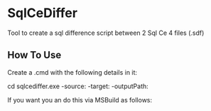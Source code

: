 # SqlCeDiffer
Tool to create a sql difference script between 2 Sql Ce 4 files (.sdf)

## How To Use
Create a .cmd with the following details in it:

cd <path to sqlcediffer.exe>
sqlcediffer.exe -source:<path to latest schema file> -target:<path to old schema file> -outputPath:<path to save the diff script to>


If you want you an do this via MSBuild as follows:

<Target Name="Build">
		<Message Text="Starting Sql Differencing" />
		<Exec Command="<path to sql Diff>\sqlcediffer.exe -source:<new sdf file> -target:<old sdf file> -outputPath:c:\xxxx.sql" />
</Target>